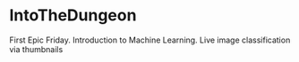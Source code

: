 # IntoTheDungeon
First Epic Friday. Introduction to Machine Learning. Live image classification via thumbnails
